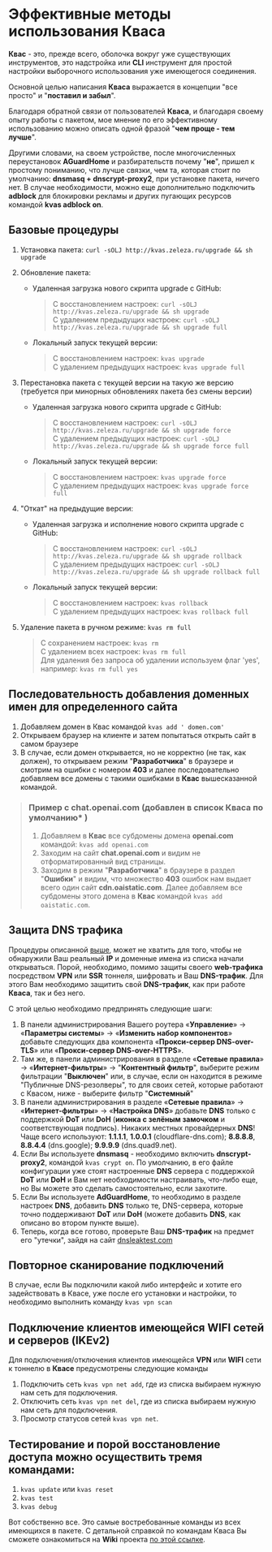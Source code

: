 # Эффективные методы использования Кваса

**Квас** - это, прежде всего, оболочка вокруг уже существующих инструментов, это надстройка или **CLI** инструмент для простой настройки выборочного использования уже имеющегося соединения.

Основной целью написания **Кваса** выражается в концепции "все просто" и "**поставил и забыл**".

Благодаря обратной связи от пользователей **Кваса**, и благодаря своему опыту работы с пакетом, мое мнение по его эффективному использованию можно описать одной фразой "**чем проще - тем лучше**".

Другими словами, на своем устройстве, после многочисленных переустановок **AGuardHome** и разбирательств почему "**не**", пришел к простому пониманию, что лучше связки, чем та, которая стоит по умолчанию: **dnsmasq + dnscrypt-proxy2**, при установке пакета, ничего нет. В случае необходимости, можно еще дополнительно подключить **adblock** для блокировки рекламы и других пугающих ресурсов командой **kvas adblock on**. 

## Базовые процедуры 
1. Установка пакета: `curl -sOLJ http://kvas.zeleza.ru/upgrade && sh upgrade`
1. Обновление пакета:
   * Удаленная загрузка нового скрипта upgrade с GitHub:
       > C восстановлением настроек: `curl -sOLJ http://kvas.zeleza.ru/upgrade && sh upgrade`<br>
       > C удалением предыдущих настроек: `curl -sOLJ http://kvas.zeleza.ru/upgrade && sh upgrade full`
 
   * Локальный запуск текущей версии:
       > C восстановлением настроек: `kvas upgrade`<br>
       > C удалением предыдущих настроек: `kvas upgrade full`

1. Перестановка пакета с текущей версии на такую же версию (требуется при минорных обновлениях пакета без смены версии)
   * Удаленная загрузка нового скрипта upgrade с GitHub:
       > C восстановлением настроек: `curl -sOLJ http://kvas.zeleza.ru/upgrade && sh upgrade force`<br>
       > C удалением предыдущих настроек: `curl -sOLJ http://kvas.zeleza.ru/upgrade && sh upgrade force full`
 
   * Локальный запуск текущей версии:
       > C восстановлением настроек: `kvas upgrade force`<br>
       > C удалением предыдущих настроек: `kvas upgrade force full`

1. "Откат" на предыдущие версии: 
   * Удаленная загрузка и исполнение нового скрипта upgrade с GitHub:
       > C восстановлением настроек: `curl -sOLJ http://kvas.zeleza.ru/upgrade && sh upgrade rollback`<br>
       > C удалением предыдущих настроек: `curl -sOLJ http://kvas.zeleza.ru/upgrade && sh upgrade rollback full`

   * Локальный запуск текущей версии:
       > C восстановлением настроек: `kvas rollback `<br>
       > C удалением предыдущих настроек: `kvas rollback full`

1. Удаление пакета в ручном режиме: `kvas rm full`
   > C сохранением настроек: `kvas rm `<br>
   > C удалением всех настроек: `kvas rm full`<br>
   > Для удаления без запроса об удалении используем флаг 'yes', например: `kvas rm full yes`

## Последовательность добавления доменных имен для определенного сайта

1. Добавляем домен в Квас командой `kvas add ' domen.com'`
1. Открываем браузер на клиенте и затем попытаться открыть сайт в самом браузере
1. В случае, если домен открывается, но не корректно (не так, как должен), то открываем режим "**Разработчика**" в браузере и смотрим на ошибки с номером **403** и далее последовательно добавляем все домены с такими ошибками в **Квас** вышесказанной командой. 

> ### Пример с **chat.openai.com** (добавлен в список **Кваса** по умолчанию* )
> 1. Добавляем в **Квас** все субдомены домена  **openai.com** командой: `kvas add openai.com` 
> 1. Заходим на сайт **chat.openai.com** и видим не отформатированный вид страницы.
> 1. Заходим в режим "**Разработчика**" в браузере в раздел "**Ошибки**" и видим, что множество **403** ошибок нам выдает всего один сайт **cdn.oaistatic.com**. Далее добавляем все субдомены этого домена в **Квас** командой `kvas add oaistatic.com`.

## Защита DNS трафика
Процедуры описанной [выше](https://github.com/qzeleza/kvas/wiki/Эффективная-работа#последовательность-добавления-доменных-имен-для-определенного-сайта), может не хватить для того, чтобы не обнаружили Ваш реальный **IP** и доменные имена из списка начали открываться.
Порой, необходимо, помимо защиты своего **web-трафика** посредством **VPN** или **SSR** тоннеля, шифровать и Ваш **DNS-трафик**. Для этого Вам необходимо защитить свой **DNS-трафик**, как при работе **Кваса**, так и без него.

С этой целью необходимо предпринять следующие шаги:
1. В панели администрирования Вашего роутера «**Управление**» → «**Параметры системы**» → «**Изменить набор компонентов**» добавьте следующих два компонента «**Прокси-сервер DNS-over-TLS**» или «**Прокси-сервер DNS-over-HTTPS**».
2. Там же, в панели администрирования в разделе «**Сетевые правила**» → «**Интернет-фильтры**» → "**Контентный фильтр**", выберите режим фильтрации "**Выключен**" или, в случае, если он находится в режиме "Публичные DNS-резолверы", то для своих сетей, которые работают с Квасом, ниже - выберите фильтр "**Системный**" 
3. В панели администрирования в разделе «**Сетевые правила**» → «**Интернет-фильтры**» → «**Настройка DNS**» добавьте **DNS** только с поддержкой **DoT** или **DoH** (**иконка с зелёным замочком** и соответствующая подпись). Никаких местных провайдерных **DNS**! 
Чаще всего используют: **1.1.1.1**, **1.0.0.1** (cloudflare-dns.com); **8.8.8.8**, **8.8.4.4** (dns.google); **9.9.9.9** (dns.quad9.net).
4. Если Вы используете **dnsmasq** - необходимо включить **dnscrypt-proxy2**, командой `kvas crypt on`. По умолчанию, в его файле конфигурации уже стоят настроенные **DNS** сервера с поддержкой **DoT** или **DoH** и Вам нет необходимости настраивать, что-либо еще, но Вы можете это сделать самостоятельно, если захотите. 
5. Если Вы используете **AdGuardHome**, то необходимо в разделе настроек **DNS**, добавить **DNS** только те,  DNS-сервера, которые точно поддерживают **DoT** или **DoH** (можете добавить **DNS**, как описано во втором пункте выше).
6. Теперь, когда все готово, проверьте Ваш **DNS-трафик** на предмет его "утечки", зайдя на сайт [dnsleaktest.com](https://www.dnsleaktest.com)

## Повторное сканирование подключений
В случае, если Вы подключили какой либо интерфейс и хотите его задействовать в Квасе, уже после его установки и настройки, то необходимо выполнить команду `kvas vpn scan`

## Подключение клиентов имеющейся WIFI сетей и серверов (IKEv2)

Для подключения/отключения клиентов имеющейся **VPN** или **WIFI** сети к  тоннелю в **Квасе** предусмотрены следующие команды
1. Подключить сеть `kvas vpn net add`, где из списка выбираем нужную нам сеть для подключения.
1. Отключить сеть `kvas vpn net del`, где из списка выбираем нужную нам сеть для подключения.
1. Просмотр статусов сетей `kvas vpn net`.

## Тестирование и порой восстановление доступа можно осуществить тремя командами: 
1. `kvas update` или `kvas reset`
1. `kvas test`
1. `kvas debug`

Вот собственно все. Это самые востребованные команды из всех имеющихся в пакете.
С детальной справкой по командам Кваса Вы сможете ознакомиться на **Wiki** проекта [по этой ссылке](https://github.com/qzeleza/kvas/wiki/%D0%9E%D0%BF%D0%B8%D1%81%D0%B0%D0%BD%D0%B8%D0%B5-%D0%BA%D0%BE%D0%BC%D0%B0%D0%BD%D0%B4).




